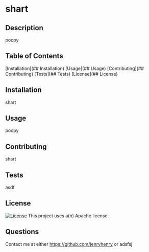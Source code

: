 # shart

## Description

poopy

## Table of Contents

[Installation](## Installation)
[Usage](## Usage)
[Contributing](## Contributing)
[Tests](## Tests)
[License](## License)

## Installation

shart

## Usage

poopy

## Contributing

shart

## Tests

asdf

## License

[![License](https://img.shields.io/badge/License-Apache_2.0-blue.svg)](https://opensource.org/licenses/Apache-2.0)
This project uses a(n) Apache license

## Questions

Contact me at either https://github.com/jenryhenry or adsfsj
